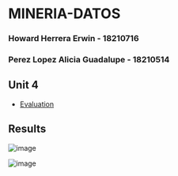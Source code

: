 
# MINERIA-DATOS

### Howard Herrera Erwin - 18210716
### Perez Lopez Alicia Guadalupe - 18210514

## Unit 4

- [Evaluation](/Evaluation/Evaluacion-unit4.r)  

## Results
![image](https://user-images.githubusercontent.com/44456885/171971082-e9d4237e-abc7-4344-a607-bfe0386c22d3.png)

![image](https://user-images.githubusercontent.com/44456885/171971114-3d869db2-fd05-44be-9de1-915626fec7ed.png)
